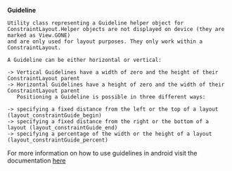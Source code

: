 **Guideline**

```
Utility class representing a Guideline helper object for ConstraintLayout.Helper objects are not displayed on device (they are marked as View.GONE)
and are only used for layout purposes. They only work within a ConstraintLayout.

A Guideline can be either horizontal or vertical:

-> Vertical Guidelines have a width of zero and the height of their ConstraintLayout parent
-> Horizontal Guidelines have a height of zero and the width of their ConstraintLayout parent
   Positioning a Guideline is possible in three different ways:

-> specifying a fixed distance from the left or the top of a layout (layout_constraintGuide_begin)
-> specifying a fixed distance from the right or the bottom of a layout (layout_constraintGuide_end)
-> specifying a percentage of the width or the height of a layout (layout_constraintGuide_percent)

```
For more information on how to use guidelines in android visit the documentation [here](https://developer.android.com/reference/androidx/constraintlayout/widget/Guideline)
